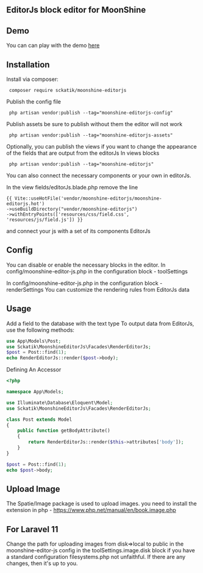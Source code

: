 ## EditorJs block editor for MoonShine

## Demo

You can can play with the demo [here](https://editorjs.io/)

## Installation

Install via composer:

```
 composer require sckatik/moonshine-editorjs
```

Publish the config file

```
 php artisan vendor:publish --tag="moonshine-editorjs-config"
```

Publish assets be sure to publish without them the editor will not work

```
 php artisan vendor:publish --tag="moonshine-editorjs-assets"
```

Optionally, you can publish the views if you want to change the appearance of the fields that are output from the
editorJs
In views blocks

```
 php artisan vendor:publish --tag="moonshine-editorjs"
```

You can also connect the necessary components or your own in editorJs.

In the view fields/editorJs.blade.php remove the line

```
{{ Vite::useHotFile('vendor/moonshine-editorjs/moonshine-editorjs.hot')
->useBuildDirectory("vendor/moonshine-editorjs")
->withEntryPoints(['resources/css/field.css', 'resources/js/field.js']) }}
```

and connect your js with a set of its components EditorJs

## Config

You can disable or enable the necessary blocks in the editor.
In config/moonshine-editor-js.php in the configuration block - toolSettings

In config/moonshine-editor-js.php in the configuration block - renderSettings You can customize the rendering rules from
EditorJs data

## Usage

Add a field to the database with the text type
To output data from EditorJs, use the following methods:

```php
use App\Models\Post;
use Sckatik\MoonshineEditorJs\Facades\RenderEditorJs;
$post = Post::find(1);
echo RenderEditorJs::render($post->body);
```

Defining An Accessor

```php
<?php

namespace App\Models;

use Illuminate\Database\Eloquent\Model;
use Sckatik\MoonshineEditorJs\Facades\RenderEditorJs;

class Post extends Model
{
    public function getBodyAttribute()
    {
        return RenderEditorJs::render($this->attributes['body']);
    }
}

$post = Post::find(1);
echo $post->body;
```

## Upload Image
The Spatie/Image package is used to upload images.
you need to install the extension in php - https://www.php.net/manual/en/book.image.php

## For Laravel 11
Сhange the path for uploading images from disk=>local to public in the moonshine-editor-js config in the toolSettings.image.disk block if you have a standard configuration filesystems.php not unfaithful. 
If there are any changes, then it's up to you.
